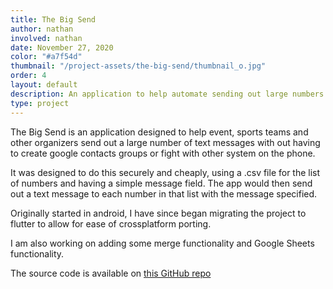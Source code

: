 ```yaml
---
title: The Big Send
author: nathan
involved: nathan
date: November 27, 2020
color: "#a7f54d"
thumbnail: "/project-assets/the-big-send/thumbnail_o.jpg"
order: 4
layout: default
description: An application to help automate sending out large numbers of text messages
type: project
---
```


The Big Send is an application designed to help event, sports teams and other organizers send out a large number of text messages with out having to create google
contacts groups or fight with other system on the phone.

It was designed to do this securely and cheaply, using a .csv file for the list of numbers and having a simple message field. The app would then send out a text
message to each number in that list with the message specified.

Originally started in android, I have since began migrating the project to flutter to allow for ease of crossplatform porting.

I am also working on adding some merge functionality and Google Sheets functionality.

The source code is available on [this GitHub repo](https://github.com/laspruca/thebigsend)
